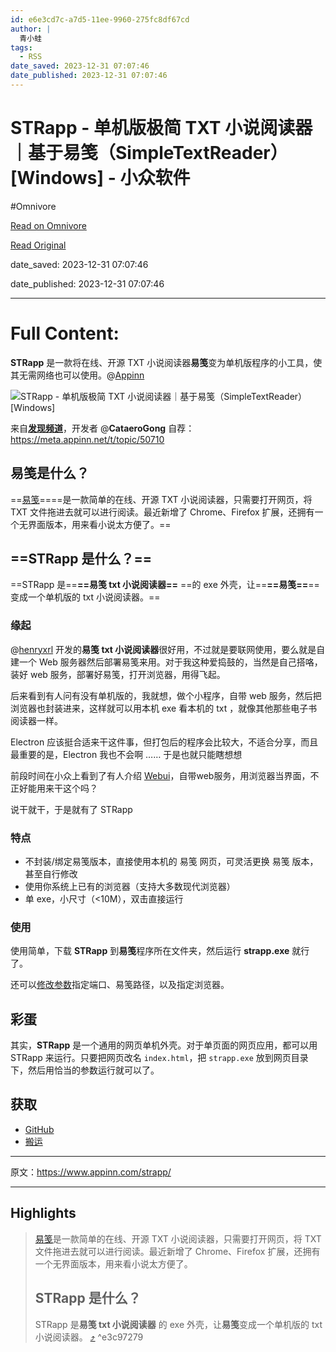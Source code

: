 ```yaml
---
id: e6e3cd7c-a7d5-11ee-9960-275fc8df67cd
author: |
  青小蛙
tags:
  - RSS
date_saved: 2023-12-31 07:07:46
date_published: 2023-12-31 07:07:46
---
```


# STRapp - 单机版极简 TXT 小说阅读器｜基于易笺（SimpleTextReader）[Windows] - 小众软件
#Omnivore

[Read on Omnivore](https://omnivore.app/me/st-rapp-txt-simple-text-reader-windows-18cbfca6b4f)

[Read Original](https://www.appinn.com/strapp/)

date_saved: 2023-12-31 07:07:46

date_published: 2023-12-31 07:07:46

--- 

# Full Content: 

**STRapp** 是一款将在线、开源 TXT 小说阅读器**易笺**变为单机版程序的小工具，使其无需网络也可以使用。@[Appinn](https://www.appinn.com/strapp/)

![STRapp - 单机版极简 TXT 小说阅读器｜基于易笺（SimpleTextReader）[Windows]](https://proxy-prod.omnivore-image-cache.app/1608x700,sir_apY4owB4BmPzyEQML_VXGDxkM_OS0ANbFtAt__uQ/https://www.appinn.com/wp-content/uploads/2023/12/Appinn-feature-images-15.jpg "STRapp - 单机版极简 TXT 小说阅读器｜基于易笺（SimpleTextReader）[Windows] 1")

来自[**发现频道**](https://meta.appinn.net/c/faxian/10)，开发者 @**CataeroGong** 自荐：<https://meta.appinn.net/t/topic/50710>

## 易笺是什么？

==[易笺](https://www.appinn.com/txt-xrl-app/)====是一款简单的在线、开源 TXT 小说阅读器，只需要打开网页，将 TXT 文件拖进去就可以进行阅读。最近新增了 Chrome、Firefox 扩展，还拥有一个无界面版本，用来看小说太方便了。==

## ==STRapp 是什么？==

==STRapp 是==**==易笺 txt 小说阅读器==** ==的 exe 外壳，让==**==易笺==**==变成一个单机版的 txt 小说阅读器。==

### 缘起

@[henryxrl](https://meta.appinn.net/t/topic/45732) 开发的**易笺 txt 小说阅读器**很好用，不过就是要联网使用，要么就是自建一个 Web 服务器然后部署易笺来用。对于我这种爱捣鼓的，当然是自己搭咯，装好 web 服务，部署好易笺，打开浏览器，用得飞起。

后来看到有人问有没有单机版的，我就想，做个小程序，自带 web 服务，然后把浏览器也封装进来，这样就可以用本机 exe 看本机的 txt ，就像其他那些电子书阅读器一样。

Electron 应该挺合适来干这件事，但打包后的程序会比较大，不适合分享，而且最重要的是，Electron 我也不会啊 …… 于是也就只能瞎想想 

前段时间在小众上看到了有人介绍 [Webui](https://meta.appinn.net/t/topic/49727)，自带web服务，用浏览器当界面，不正好能用来干这个吗？

说干就干，于是就有了 STRapp 

### 特点

* 不封装/绑定易笺版本，直接使用本机的 易笺 网页，可灵活更换 易笺 版本，甚至自行修改
* 使用你系统上已有的浏览器（支持大多数现代浏览器）
* 单 exe，小尺寸（<10M），双击直接运行

### 使用

使用简单，下载 **STRapp** 到**易笺**程序所在文件夹，然后运行 **strapp.exe** 就行了。

还可以[修改参数](https://meta.appinn.net/t/topic/50710)指定端口、易笺路径，以及指定浏览器。

## 彩蛋

其实，**STRapp** 是一个通用的网页单机外壳。对于单页面的网页应用，都可以用 STRapp 来运行。只要把网页改名 `index.html`，把 `strapp.exe` 放到网页目录下，然后用恰当的参数运行就可以了。

## 获取

* [GitHub](https://github.com/cataerogong/STRapp/)
* [搬运](https://d.appinn.com/strapp/)

---

原文：https://www.appinn.com/strapp/

---

## Highlights

> [易笺](https://www.appinn.com/txt-xrl-app/)是一款简单的在线、开源 TXT 小说阅读器，只需要打开网页，将 TXT 文件拖进去就可以进行阅读。最近新增了 Chrome、Firefox 扩展，还拥有一个无界面版本，用来看小说太方便了。
> 
> ## STRapp 是什么？
> 
> STRapp 是**易笺 txt 小说阅读器** 的 exe 外壳，让**易笺**变成一个单机版的 txt 小说阅读器。 [⤴️](https://omnivore.app/me/st-rapp-txt-simple-text-reader-windows-18cbfca6b4f#e3c97279-475c-45ba-9d0c-f82745dd200b)  ^e3c97279

